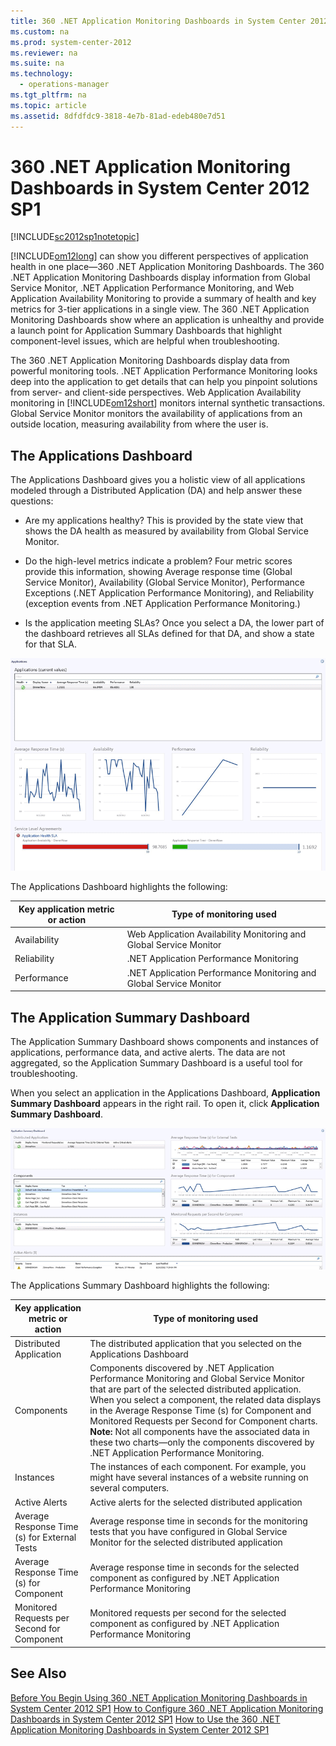 ```yaml
---
title: 360 .NET Application Monitoring Dashboards in System Center 2012 SP1
ms.custom: na
ms.prod: system-center-2012
ms.reviewer: na
ms.suite: na
ms.technology: 
  - operations-manager
ms.tgt_pltfrm: na
ms.topic: article
ms.assetid: 8dfdfdc9-3818-4e7b-81ad-edeb480e7d51
---
```

# 360 .NET Application Monitoring Dashboards in System Center 2012 SP1
[!INCLUDE[sc2012sp1notetopic](Token/sc2012sp1notetopic_md.md)]

[!INCLUDE[om12long](Token/om12long_md.md)] can show you different perspectives of application health in one place—360 .NET Application Monitoring Dashboards. The 360 .NET Application Monitoring Dashboards display information from Global Service Monitor, .NET Application Performance Monitoring, and Web Application Availability Monitoring to provide a summary of health and key metrics for 3\-tier applications in a single view. The 360 .NET Application Monitoring Dashboards show where an application is unhealthy and provide a launch point for Application Summary Dashboards that highlight component\-level issues, which are helpful when troubleshooting.

The 360 .NET Application Monitoring Dashboards display data from powerful monitoring tools. .NET Application Performance Monitoring looks deep into the application to get details that can help you pinpoint solutions from server\- and client\-side perspectives. Web Application Availability monitoring in [!INCLUDE[om12short](Token/om12short_md.md)] monitors internal synthetic transactions. Global Service Monitor monitors the availability of applications from an outside location, measuring availability from where the user is.

## The Applications Dashboard
The Applications Dashboard gives you a holistic view of all applications modeled through a Distributed Application \(DA\) and help answer these questions:

-   Are my applications healthy? This is provided by the state view that shows the DA health as measured by availability from Global Service Monitor.

-   Do the high\-level metrics indicate a problem? Four metric scores provide this information, showing Average response time \(Global Service Monitor\), Availability \(Global Service Monitor\), Performance Exceptions \(.NET Application Performance Monitoring\), and Reliability \(exception events from .NET Application Performance Monitoring.\)

-   Is the application meeting SLAs? Once you select a DA, the lower part of the dashboard retrieves all SLAs defined for that DA, and show a state for that SLA.

![](Image/360Dash_AppDash.gif)

The Applications Dashboard highlights the following:

|Key application metric or action|Type of monitoring used|
|------------------------------------|---------------------------|
|Availability|Web Application Availability Monitoring and Global Service Monitor|
|Reliability|.NET Application Performance Monitoring|
|Performance|.NET Application Performance Monitoring and Global Service Monitor|

## The Application Summary Dashboard
The Application Summary Dashboard shows components and instances of applications, performance data, and active alerts. The data are not aggregated, so the Application Summary Dashboard is a useful tool for troubleshooting.

When you select an application in the Applications Dashboard, **Application Summary Dashboard** appears in the right rail. To open it, click **Application Summary Dashboard**.

![](Image/360Dash_AppSummaryDash.gif)

The Applications Summary Dashboard highlights the following:

|Key application metric or action|Type of monitoring used|
|------------------------------------|---------------------------|
|Distributed Application|The distributed application that you selected on the Applications Dashboard|
|Components|Components discovered by .NET Application Performance Monitoring and Global Service Monitor that are part of the selected distributed application. When you select a component, the related data displays in the Average Response Time \(s\) for Component and Monitored Requests per Second for Component charts. **Note:** Not all components have the associated data in these two charts—only the components discovered by .NET Application Performance Monitoring.|
|Instances|The instances of each component. For example, you might have several instances of a website running on several computers.|
|Active Alerts|Active alerts for the selected distributed application|
|Average Response Time \(s\) for External Tests|Average response time in seconds for the monitoring tests that you have configured in Global Service Monitor for the selected distributed application|
|Average Response Time \(s\) for Component|Average response time in seconds for the selected component as configured by .NET Application Performance Monitoring|
|Monitored Requests per Second for Component|Monitored requests per second for the selected component as configured by .NET Application Performance Monitoring|

## See Also
[Before You Begin Using 360 .NET Application Monitoring Dashboards in System Center 2012 SP1](Before-You-Begin-Using-360-.NET-Application-Monitoring-Dashboards-in-System-Center-2012-SP1.md)
[How to Configure 360 .NET Application Monitoring Dashboards in System Center 2012 SP1](How-to-Configure-360-.NET-Application-Monitoring-Dashboards-in-System-Center-2012-SP1.md)
[How to Use the 360 .NET Application Monitoring Dashboards in System Center 2012 SP1](How-to-Use-the-360-.NET-Application-Monitoring-Dashboards-in-System-Center-2012-SP1.md)


